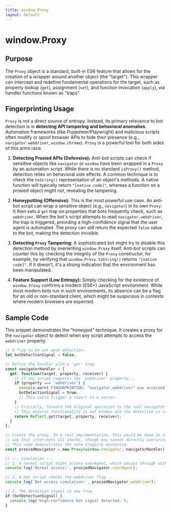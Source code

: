 ```yaml
---
title: window.Proxy
layout: default
---
```

# window.Proxy
## Purpose
The `Proxy` object is a standard, built-in ES6 feature that allows for the creation of a wrapper around another object (the "target"). This wrapper can intercept and redefine fundamental operations for the target, such as property lookup (`get`), assignment (`set`), and function invocation (`apply`), via handler functions known as "traps".

## Fingerprinting Usage
`Proxy` is not a direct source of entropy. Instead, its primary relevance to bot detection is in **detecting API tampering and behavioral anomalies**. Automation frameworks (like Puppeteer/Playwright) and malicious scripts often modify or spoof browser APIs to hide their presence (e.g., `navigator.webdriver`, `window.chrome`). `Proxy` is a powerful tool for both sides of this arms race.

1.  **Detecting Proxied APIs (Defensive):** Anti-bot scripts can check if sensitive objects like `navigator` or `window` have been wrapped in a `Proxy` by an automation script. While there is no standard `isProxy()` method, detection relies on behavioral side effects. A common technique is to check the `toString()` representation of an object's methods. A native function will typically return `"[native code]"`, whereas a function on a proxied object might not, revealing the tampering.

2.  **Honeypotting (Offensive):** This is the most powerful use case. An anti-bot script can wrap a sensitive object (e.g., `navigator`) in its own `Proxy`. It then sets a `get` trap on properties that bots frequently check, such as `webdriver`. When the bot's script attempts to read `navigator.webdriver`, the trap is triggered, providing a high-confidence signal that the user agent is automated. The proxy can still return the expected `false` value to the bot, making the detection invisible.

3.  **Detecting `Proxy` Tampering:** A sophisticated bot might try to disable this detection method by overwriting `window.Proxy` itself. Anti-bot scripts can counter this by checking the integrity of the `Proxy` constructor, for example, by verifying that `window.Proxy.toString()` returns `"[native code]"`. If it doesn't, it's a strong indication that the environment has been manipulated.

4.  **Feature Support (Low Entropy):** Simply checking for the existence of `window.Proxy` confirms a modern (ES6+) JavaScript environment. While most modern bots run in such environments, its absence can be a flag for an old or non-standard client, which might be suspicious in contexts where modern browsers are expected.

## Sample Code
This snippet demonstrates the "honeypot" technique. It creates a proxy for the `navigator` object to detect when any script attempts to access the `webdriver` property.

```javascript
// A flag to be set upon detection.
let botDetectionSignal = false;

// Define the handler with a 'get' trap.
const navigatorHandler = {
  get: function(target, property, receiver) {
    // If any script requests the 'webdriver' property...
    if (property === 'webdriver') {
      console.warn('FINGERPRINTING: "navigator.webdriver" was accessed.');
      botDetectionSignal = true;
      // This could trigger a report to a server.
    }
    // Crucially, forward the original operation to the real navigator object.
    // This ensures functionality is not broken and the detection is stealthy.
    return Reflect.get(target, property, receiver);
  }
};

// Create the proxy. In a real implementation, this would be done in a
// way that intercepts all checks, though you cannot directly overwrite window.navigator.
// This code demonstrates the core trapping mechanism.
const proxiedNavigator = new Proxy(window.navigator, navigatorHandler);

// --- Simulation ---
// 1. A normal script might access userAgent, which passes through without issue.
console.log('Normal access:', proxiedNavigator.userAgent);

// 2. A bot script checks the webdriver flag.
console.log('Bot access simulation:', proxiedNavigator.webdriver);

// 3. The detection signal is now true.
if (botDetectionSignal) {
  console.log('High-confidence bot signal detected.');
}
```
